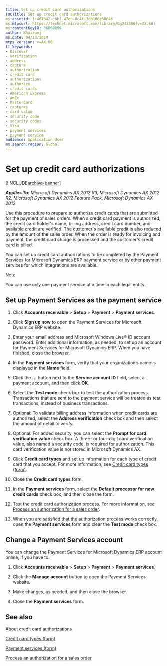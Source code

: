 ```yaml
---
title: Set up credit card authorizations
TOCTitle: Set up credit card authorizations
ms:assetid: fc467642-c6b1-47eb-8c4f-3db106e58046
ms:mtpsurl: https://technet.microsoft.com/library/Gg243306(v=AX.60)
ms:contentKeyID: 36060090
author: Khairunj
ms.date: 04/18/2014
mtps_version: v=AX.60
f1_keywords:
- Discover
- verification
- address
- capture
- authorization
- credit card
- authorizations
- authorize
- credit cards
- American Express
- AmEx
- MasterCard
- captures
- card value
- security code
- security codes
- Visa
- payment services
- payment service
audience: Application User
ms.search.region: Global
---
```


# Set up credit card authorizations 


[!INCLUDE[archive-banner](includes/archive-banner.md)]


_**Applies To:** Microsoft Dynamics AX 2012 R3, Microsoft Dynamics AX 2012 R2, Microsoft Dynamics AX 2012 Feature Pack, Microsoft Dynamics AX 2012_

Use this procedure to prepare to authorize credit cards that are submitted for the payment of sales orders. When a credit card payment is authorized, the credit card holder's name, billing address, credit card number, and available credit are verified. The customer's available credit is also reduced by the amount of the sales order. When the order is ready for invoicing and payment, the credit card charge is processed and the customer's credit card is billed.

You can set up credit card authorizations to be completed by the Payment Services for Microsoft Dynamics ERP payment service or by other payment services for which integrations are available.


> [!NOTE]
> <P>You can use only one payment service at a time in each legal entity.</P>



## Set up Payment Services as the payment service

1.  Click **Accounts receivable** \> **Setup** \> **Payment** \> **Payment services**.

2.  Click **Sign up now** to open the Payment Services for Microsoft Dynamics ERP website.

3.  Enter your email address and Microsoft Windows Live® ID account password. Enter additional information, as needed, to set up an account for Payment Services for Microsoft Dynamics ERP. When you have finished, close the browser.

4.  In the **Payment services** form, verify that your organization’s name is displayed in the **Name** field.

5.  Click the **…** button next to the **Service account ID** field, select a payment account, and then click **OK**.

6.  Select the **Test mode** check box to test the authorization process. Transactions that are sent to the payment service will be treated as test transactions, instead of business transactions.

7.  Optional: To validate billing address information when credit cards are authorized, select the **Address verification** check box and then select the amount of detail to verify.

8.  Optional: For added security, you can select the **Prompt for card verification value** check box. A three- or four-digit card verification value, also named a security code, is required for authorization. This card verification value is not stored in Microsoft Dynamics AX.

9.  Click **Credit card types** and set up information for each type of credit card that you accept. For more information, see [Credit card types (form)](https://technet.microsoft.com/library/hh209565\(v=ax.60\)).

10. Close the **Credit card types** form.

11. In the **Payment services** form, select the **Default processor for new credit cards** check box, and then close the form.

12. Test the credit card authorization process. For more information, see [Process an authorization for a sales order](process-an-authorization-for-a-sales-order.md).

13. When you are satisfied that the authorization process works correctly, open the **Payment services** form and clear the **Test mode** check box.

## Change a Payment Services account

You can change the Payment Services for Microsoft Dynamics ERP account online, if you have to.

1.  Click **Accounts receivable** \> **Setup** \> **Payment** \> **Payment services**.

2.  Click the **Manage account** button to open the Payment Services website.

3.  Make changes, as needed, and then close the browser.

4.  Close the **Payment services** form.

## See also

[About credit card authorizations](about-credit-card-authorizations.md)

[Credit card types (form)](https://technet.microsoft.com/library/hh209565\(v=ax.60\))

[Payment services (form)](https://technet.microsoft.com/library/hh227622\(v=ax.60\))

[Process an authorization for a sales order](process-an-authorization-for-a-sales-order.md)

  


